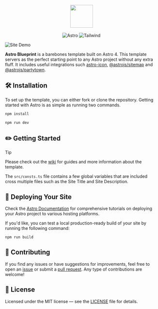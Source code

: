 <p align="center">
    <img src="https://imgur.com/kkMQDbv.png" width="75"><br/><br/>
    <img src="https://img.shields.io/badge/astro-%232C2052.svg?style=for-the-badge&logo=astro&logoColor=white" alt="Astro" />
    <img src="https://img.shields.io/badge/tailwindcss-%2338B2AC.svg?style=for-the-badge&logo=tailwind-css&logoColor=white" alt="Tailwind" />
</p>

![Site Demo](https://imgur.com/5moWpDw.png)

**Astro Blueprint** is a barebones template built on Astro 4. This template servers as the perfect starting point to any Astro project without any extra fluff. It includes useful integrations such [astro-icon](https://github.com/natemoo-re/astro-icon), [@astrojs/sitemap](https://docs.astro.build/en/guides/integrations-guide/sitemap/) and [@astrojs/partytown](https://docs.astro.build/en/guides/integrations-guide/partytown/).

## 🛠️ Installation

To set up the template, you can either fork or clone the repository. Getting started with Astro is as simple as running two commands.

```bash
npm install
```

```bash
npm run dev
```

## ✏️ Getting Started

> [!TIP]
> Please check out the [wiki](https://github.com/MichaelFarquhar/astro-blueprint/wiki) for guides and more information about the template.

The `src/consts.ts` file contains a few global variables that are included cross multiple files such as the Site Title and Site Description.

## 🚀 Deploying Your Site

Check the [Astro Documentation](https://docs.astro.build/en/guides/deploy/) for comprehensive tutorials on deploying your Astro project to various hosting platforms.

If you'd like, you can test a local production-ready build of your site by running the following command:

```bash
npm run build
```

## 🤝 Contributing

If you find any issues or have suggestions for improvements, feel free to open an [issue](https://github.com/MichaelFarquhar/astro-blueprint/issues) or submit a [pull request](https://github.com/MichaelFarquhar/astro-blueprint/pulls). Any type of contributions are welcome!

## 📄 License

Licensed under the MIT license — see the [LICENSE](LICENSE) file for details.

